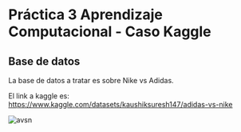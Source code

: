 # Práctica 3 Aprendizaje Computacional - Caso Kaggle

## Base de datos
La base de datos a tratar es sobre Nike vs Adidas. 

El link a kaggle es: https://www.kaggle.com/datasets/kaushiksuresh147/adidas-vs-nike


![avsn](https://user-images.githubusercontent.com/57665176/207554042-0248b6a2-2deb-4e97-96e6-f0966d146857.jpeg)
